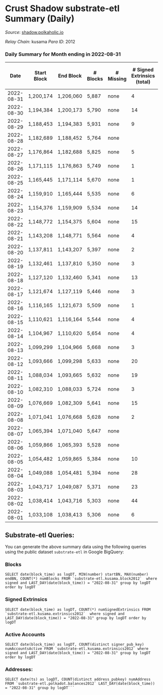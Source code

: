# Crust Shadow substrate-etl Summary (Daily)

_Source_: [shadow.polkaholic.io](https://shadow.polkaholic.io)

*Relay Chain*: kusama
*Para ID*: 2012



### Daily Summary for Month ending in 2022-08-31


| Date | Start Block | End Block | # Blocks | # Missing | # Signed Extrinsics (total) | # Active Accounts | # Addresses with Balances | # Events | # Transfers | # XCM Transfers In | # XCM Transfers Out |
| ---- | ----------- | --------- | -------- | --------- | --------------------------- | ----------------- | ------------------------- | -------- | ----------- | ------------------ | ------------------- |
| 2022-08-31 | 1,200,174 | 1,206,060 | 5,887 | none | 4 | 3 | 1,478 | 11,801 | 1 ($432.50) |   | 2 ($439.81) |
| 2022-08-30 | 1,194,384 | 1,200,173 | 5,790 | none | 14 | 10 | 1,478 | 11,685 | 9 ($7,121.57) | 4 ($1,681.83) | 3 ($600.27) |
| 2022-08-29 | 1,188,453 | 1,194,383 | 5,931 | none | 9 | 5 | 1,475 | 11,934 | 9 ($6,256.49) | 4 ($1,618.05) | 1 ($2.12) |
| 2022-08-28 | 1,182,689 | 1,188,452 | 5,764 | none |  |  | 1,475 | 11,530 |   |   |   |
| 2022-08-27 | 1,176,864 | 1,182,688 | 5,825 | none | 5 | 5 | 1,475 | 11,691 | 5 ($1,839.84) | 2 ($202.11) | 1 ($47.62) |
| 2022-08-26 | 1,171,115 | 1,176,863 | 5,749 | none | 1 | 1 | 1,475 | 11,522 |   | 3 ($58.56) | 1 ($380.04) |
| 2022-08-25 | 1,165,445 | 1,171,114 | 5,670 | none | 1 | 1 | 1,472 | 11,356 | 1 ($6,133.58) | 2 ($25.14) |   |
| 2022-08-24 | 1,159,910 | 1,165,444 | 5,535 | none | 6 | 3 | 1,471 | 11,112 | 6 ($867.87) |   | 4 ($842.86) |
| 2022-08-23 | 1,154,376 | 1,159,909 | 5,534 | none | 14 | 7 | 1,471 | 11,181 | 8 ($86.86) | 2 ($0.78) | 3 ($42.25) |
| 2022-08-22 | 1,148,772 | 1,154,375 | 5,604 | none | 15 | 10 | 1,470 | 11,292 | 7 ($957.98) | 1 ($473.43) |   |
| 2022-08-21 | 1,143,208 | 1,148,771 | 5,564 | none | 4 | 4 | 1,468 | 11,156 | 4 ($782.75) |   |   |
| 2022-08-20 | 1,137,811 | 1,143,207 | 5,397 | none | 2 | 2 | 1,468 | 10,813 | 2 ($470.18) |   | 1 ($310.41) |
| 2022-08-19 | 1,132,461 | 1,137,810 | 5,350 | none | 3 | 3 | 1,467 | 10,733 | 3 ($428.02) | 4 ($83.84) |   |
| 2022-08-18 | 1,127,120 | 1,132,460 | 5,341 | none | 13 | 6 | 1,468 | 10,781 |   | 3 ($353.72) |   |
| 2022-08-17 | 1,121,674 | 1,127,119 | 5,446 | none | 3 | 2 | 1,467 | 10,922 | 3 ($168.10) | 2 ($909.32) | 1 ($0.02) |
| 2022-08-16 | 1,116,165 | 1,121,673 | 5,509 | none | 1 | 1 | 1,465 | 11,026 | 1 ($87.70) |   | 1 ($88.96) |
| 2022-08-15 | 1,110,621 | 1,116,164 | 5,544 | none | 4 | 3 | 1,465 | 11,119 | 4 ($2,729.03) | 1 ($6.31) | 2 ($11.09) |
| 2022-08-14 | 1,104,967 | 1,110,620 | 5,654 | none | 4 | 3 | 1,464 | 11,350 | 4 ($1,095.42) | 3 ($597.69) | 2 ($325.23) |
| 2022-08-13 | 1,099,299 | 1,104,966 | 5,668 | none | 3 | 2 | 1,464 | 11,358 | 3 ($214.76) |   | 1 ($4.67) |
| 2022-08-12 | 1,093,666 | 1,099,298 | 5,633 | none | 20 | 9 | 1,462 | 11,415 | 3 ($452.50) | 1 ($224.85) | 1 ($2.81) |
| 2022-08-11 | 1,088,034 | 1,093,665 | 5,632 | none | 19 | 10 | 1,461 | 11,397 | 6 ($12.68) | 8 ($14.79) | 4 ($8.40) |
| 2022-08-10 | 1,082,310 | 1,088,033 | 5,724 | none | 3 | 2 | 1,458 | 14,063 | 1,292 ($27,783.95) | 2 ($3.17) |   |
| 2022-08-09 | 1,076,669 | 1,082,309 | 5,641 | none | 15 | 9 | 1,454 | 11,376 | 10 ($56,448.83) | 1 ($0.076) | 5 ($952.41) |
| 2022-08-08 | 1,071,041 | 1,076,668 | 5,628 | none | 2 | 2 | 1,454 | 11,277 | 2 ($949.26) | 2 ($530.95) |   |
| 2022-08-07 | 1,065,394 | 1,071,040 | 5,647 | none |  |  | 1,454 | 11,296 |   |   |   |
| 2022-08-06 | 1,059,866 | 1,065,393 | 5,528 | none |  |  | 1,454 | 11,057 |   |   |   |
| 2022-08-05 | 1,054,482 | 1,059,865 | 5,384 | none | 10 | 5 | 1,454 | 10,852 | 4 ($1.67) | 2 ($28.14) | 2 ($0.08) |
| 2022-08-04 | 1,049,088 | 1,054,481 | 5,394 | none | 28 | 7 | 1,454 | 10,985 | 25 ($427.08) | 4 ($0.27) | 19 ($22.39) |
| 2022-08-03 | 1,043,717 | 1,049,087 | 5,371 | none | 23 | 11 | 1,453 | 10,871 | 10 ($119,504) | 1 ($0.019) |   |
| 2022-08-02 | 1,038,414 | 1,043,716 | 5,303 | none | 44 | 9 | 1,453 | 10,862 | 17 ($148,371) | 5 ($520.47) | 2 ($0.10) |
| 2022-08-01 | 1,033,108 | 1,038,413 | 5,306 | none | 6 | 4 | 1,451 | 10,660 | 6 ($775.82) | 2 ($371.39) |   |

## Substrate-etl Queries:
You can generate the above summary data using the following queries using the public dataset `substrate-etl` in Google BigQuery:


### Blocks
```
SELECT date(block_time) as logDT, MIN(number) startBN, MAX(number) endBN, COUNT(*) numBlocks FROM `substrate-etl.kusama.block2012`  where signed and LAST_DAY(date(block_time)) = "2022-08-31" group by logDT order by logDT
```


### Signed Extrinsics
```
SELECT date(block_time) as logDT, COUNT(*) numSignedExtrinsics FROM `substrate-etl.kusama.extrinsics2012`  where signed and LAST_DAY(date(block_time)) = "2022-08-31" group by logDT order by logDT
```


### Active Accounts
```
SELECT date(block_time) as logDT, COUNT(distinct signer_pub_key) numAccountsActive FROM `substrate-etl.kusama.extrinsics2012` where signed and LAST_DAY(date(block_time)) = "2022-08-31" group by logDT order by logDT
```


### Addresses:
```
SELECT date(ts) as logDT, COUNT(distinct address_pubkey) numAddress FROM `substrate-etl.polkadot.balances2012` LAST_DAY(date(block_time)) = "2022-08-31" group by logDT```

